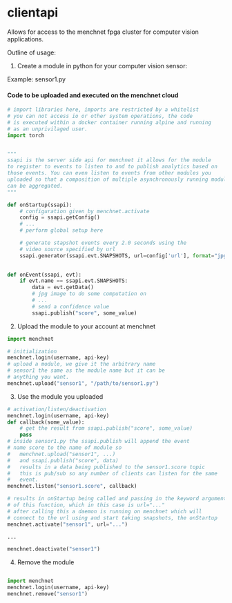 # clientapi
Allows for access to the menchnet fpga cluster for computer vision
applications.


Outline of usage:


1. Create a module in python for your computer vision sensor:

Example: sensor1.py

#### Code to be uploaded and executed on the menchnet cloud

```python
# import libraries here, imports are restricted by a whitelist
# you can not access io or other system operations, the code
# is executed within a docker container running alpine and running
# as an unprivilaged user. 
import torch


"""
ssapi is the server side api for menchnet it allows for the module
to register to events to listen to and to publish analytics based on
those events. You can even listen to events from other modules you
uploaded so that a composition of multiple asynchronously running modules
can be aggregated.
"""

def onStartup(ssapi):
    # configuration given by menchnet.activate
    config = ssapi.getConfig()
    # ...
    # perform global setup here

    # generate stapshot events every 2.0 seconds using the
    # video source specified by url
    ssapi.generator(ssapi.evt.SNAPSHOTS, url=config['url'], format="jpg", interval="2.0") 
        

def onEvent(ssapi, evt):
    if evt.name == ssapi.evt.SNAPSHOTS:
        data = evt.getData()
        # jpg image to do some computation on
        # ...
        # send a confidence value 
        ssapi.publish("score", some_value)
```    
    
2. Upload the module to your account at menchnet


```python
import menchnet

# initialization
menchnet.login(username, api-key)
# upload a module, we give it the arbitrary name 
# sensor1 the same as the module name but it can be 
# anything you want.
menchnet.upload("sensor1", "/path/to/sensor1.py")
```

3. Use the module you uploaded

```python
# activation/listen/deactivation
menchnet.login(username, api-key)
def callback(some_value):
    # get the result from ssapi.publish("score", some_value)
    pass
# inside sensor1.py the ssapi.publish will append the event 
# name score to the name of module so 
#   menchnet.upload("sensor1", ...)
#   and ssapi.publish("score", data)
#   results in a data being published to the sensor1.score topic
#   this is pub/sub so any number of clients can listen for the same 
#   event.
menchnet.listen("sensor1.score", callback)

# results in onStartup being called and passing in the keyword arguments
# of this function, which in this case is url="..."
# after calling this a daemon is running on menchnet which will
# connect to the url using and start taking snapshots, the onStartup
menchnet.activate("sensor1", url="...")

...

menchnet.deactivate("sensor1")
```

4. Remove the module

```python

import menchnet
menchnet.login(username, api-key)
menchnet.remove("sensor1")
```





